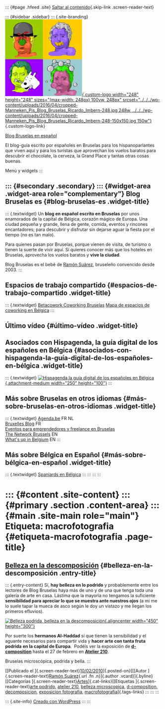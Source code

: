 ::: {#page .hfeed .site}
[Saltar al contenido](index.html#content){.skip-link
.screen-reader-text}

::: {#sidebar .sidebar}
::: {.site-branding}
[![](../../../wp-content/uploads/2016/04/cropped-Manneken_Pis_Blog_Bruselas_Ricardo_Imbern-248.jpg){.custom-logo
width="248" height="248" sizes="(max-width: 248px) 100vw, 248px"
srcset="../../../wp-content/uploads/2016/04/cropped-Manneken_Pis_Blog_Bruselas_Ricardo_Imbern-248.jpg 248w, ../../../wp-content/uploads/2016/04/cropped-Manneken_Pis_Blog_Bruselas_Ricardo_Imbern-248-150x150.jpg 150w"}](../../../index.html){.custom-logo-link}

[Blog Bruselas en español](../../../index.html)

El blog-guía escrito por españoles en Bruselas para los hispanoparlantes
que viven aquí y para los turistas que aprovechan los vuelos baratos
para descubrir el chocolate, la cerveza, la Grand Place y tantas otras
cosas buenas.

Menú y widgets
:::

::: {#secondary .secondary}
::: {#widget-area .widget-area role="complementary"}
Blog Bruselas es {#blog-bruselas-es .widget-title}
----------------

::: {.textwidget}
Un **blog en español escrito en Bruselas** por unos enamorados de la
capital de Bélgica, corazón mágico de Europa. Una ciudad pequeña y
grande, llena de gente, comida, eventos y rincones encantadores; para
descubrir y disfrutar sin dejarse aguar la fiesta por el tiempo (no es
tan malo).

Para quienes pasan por Bruselas, porque vienen de visita, de turismo o
tienen la suerte de vivir aquí. Sí quieres conocer más que los hoteles
en Bruselas, aprovecha los vuelos baratos y **vive la ciudad**.

Blog Bruselas es el bebé de [Ramón Suárez](http://www.ramonsuarez.com),
bruseleño convencido desde 2003.
:::

Espacios de trabajo compartido {#espacios-de-trabajo-compartido .widget-title}
------------------------------

::: {.textwidget}
[Betacowork Coworking Bruselas](http://www.betacowork.com) [Mapa de
espacios de coworking en Bélgica](http://coworkingbelgium.com)
:::

Último vídeo {#último-vídeo .widget-title}
------------

Asociados con Hispagenda, la guía digital de los españoles en Bélgica {#asociados-con-hispagenda-la-guía-digital-de-los-españoles-en-bélgica .widget-title}
---------------------------------------------------------------------

::: {.textwidget}
[![Hispagenda,la guía digital de los españoles en
Bélgica](../../../wp-content/uploads/2010/04/Hispagenda-250px.gif "Hispagenda, la guía digital de los españoles en Bélgica"){.attachment-medium
width="250" height="100"}](http://www.hispagenda.com)
:::

Más sobre Bruselas en otros idiomas {#más-sobre-bruselas-en-otros-idiomas .widget-title}
-----------------------------------

::: {.textwidget}
[Agenda.be](http://www.agenda.be) FR NL\
[Bruxelles Blog](http://www.bxlblog.be/) FR\
[Eventos para emprendedores y freelance en
Bruselas](http://www.betacowork.com/events/)\
[The Network
Brussels](http://groups.yahoo.com/group/TheNetworkBrussels/) EN\
[What\'s up in Belgium](http://www.whatsupin.be/) EN
:::

Más sobre Bélgica en Español {#más-sobre-bélgica-en-español .widget-title}
----------------------------

::: {.textwidget}
[Spaniards en Bélgica](http://www.spaniards.es/paises/belgica)
:::
:::
:::
:::

::: {#content .site-content}
::: {#primary .section .content-area}
::: {#main .site-main role="main"}
Etiqueta: macrofotografia {#etiqueta-macrofotografia .page-title}
=========================

[Belleza en la descomposición](../../../index.html?p=1437) {#belleza-en-la-descomposición .entry-title}
----------------------------------------------------------

::: {.entry-content}
Sí, **hay belleza en lo podrido** y probablemente entre los lectores de
Blog Bruselas haya más de uno y de una que tenga toda una galería de
arte en casa. Lástima que la mayoría no tengamos la suficiente
**sensibilidad para apreciar lo que se muestra ante nuestros ojos** (a
mi me lo suele tapar la mueca de asco según le doy un vistazo y me
llegan los primeros efluvios).

[![Belleza podrida, belleza en la
descomposición](http://www.d-composition.be/portfolio/avif.jpg "Belleza podrida, belleza en la descomposición"){.aligncenter
width="450"
height="300"}](http://www.d-composition.be/portfolio_d-composition.html)

Por suerte los **hermanos Al-Haddad** sí que tienen la sensibilidad y el
aguante necesarios para compartir vida y **hacer arte con tanta fruta
podrida** **en la capital de Europa**.  Podéis ver la exposición de
**[d-composition](http://www.d-composition.be/ "d-composition, arte en la putrefacción")**
hasta el 27 de febrero en **[Atelier
210](http://www.atelier210.be/agenda_detail.php?idevt=132&typ=L "Exposición d-composition en Atelier 210")**.

Bruselas microscópica, podrida y bella.
:::

[[Publicado el
]{.screen-reader-text}[10/02/2010](../../../index.html?p=1437)]{.posted-on}[[[Autor
]{.screen-reader-text}[Ramón
Suárez](../../2010/04/30/index.html?author=2){.url .fn .n}]{.author
.vcard}]{.byline}[[Categorías
]{.screen-reader-text}[Artes](../../category/artes/index.html)]{.cat-links}[[Etiquetas
]{.screen-reader-text}[arte podrido](../arte-podrido/index.html),
[atelier 210](../atelier-210/index.html), [belleza
microscopica](../belleza-microscopica/index.html),
[d-composition](../d-composition/index.html),
[decomposicion](../decomposicion/index.html), [exposicion
fotografia](../exposicion-fotografia/index.html),
[macrofotografia](index.html)]{.tags-links}
:::
:::
:::

::: {.site-info}
[Creado con WordPress](https://es.wordpress.org/)
:::
:::
